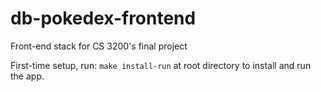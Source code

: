 # db-pokedex-frontend
Front-end stack for CS 3200's final project

First-time setup, run: `make install-run` at root directory to install and run the app.